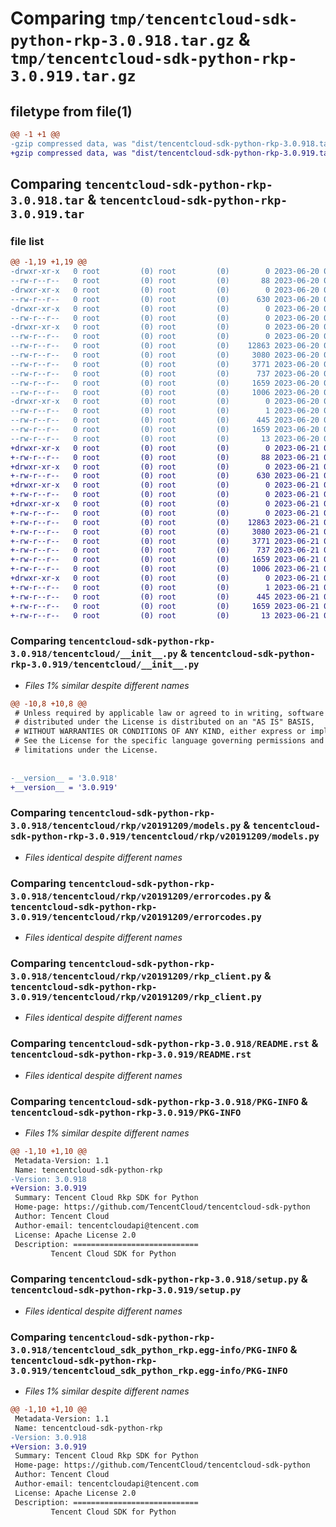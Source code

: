 # Comparing `tmp/tencentcloud-sdk-python-rkp-3.0.918.tar.gz` & `tmp/tencentcloud-sdk-python-rkp-3.0.919.tar.gz`

## filetype from file(1)

```diff
@@ -1 +1 @@
-gzip compressed data, was "dist/tencentcloud-sdk-python-rkp-3.0.918.tar", last modified: Tue Jun 20 02:46:25 2023, max compression
+gzip compressed data, was "dist/tencentcloud-sdk-python-rkp-3.0.919.tar", last modified: Wed Jun 21 00:34:21 2023, max compression
```

## Comparing `tencentcloud-sdk-python-rkp-3.0.918.tar` & `tencentcloud-sdk-python-rkp-3.0.919.tar`

### file list

```diff
@@ -1,19 +1,19 @@
-drwxr-xr-x   0 root         (0) root         (0)        0 2023-06-20 02:46:25.000000 tencentcloud-sdk-python-rkp-3.0.918/
--rw-r--r--   0 root         (0) root         (0)       88 2023-06-20 02:46:25.000000 tencentcloud-sdk-python-rkp-3.0.918/setup.cfg
-drwxr-xr-x   0 root         (0) root         (0)        0 2023-06-20 02:46:25.000000 tencentcloud-sdk-python-rkp-3.0.918/tencentcloud/
--rw-r--r--   0 root         (0) root         (0)      630 2023-06-20 02:46:25.000000 tencentcloud-sdk-python-rkp-3.0.918/tencentcloud/__init__.py
-drwxr-xr-x   0 root         (0) root         (0)        0 2023-06-20 02:46:25.000000 tencentcloud-sdk-python-rkp-3.0.918/tencentcloud/rkp/
--rw-r--r--   0 root         (0) root         (0)        0 2023-06-20 02:46:25.000000 tencentcloud-sdk-python-rkp-3.0.918/tencentcloud/rkp/__init__.py
-drwxr-xr-x   0 root         (0) root         (0)        0 2023-06-20 02:46:25.000000 tencentcloud-sdk-python-rkp-3.0.918/tencentcloud/rkp/v20191209/
--rw-r--r--   0 root         (0) root         (0)        0 2023-06-20 02:46:25.000000 tencentcloud-sdk-python-rkp-3.0.918/tencentcloud/rkp/v20191209/__init__.py
--rw-r--r--   0 root         (0) root         (0)    12863 2023-06-20 02:46:25.000000 tencentcloud-sdk-python-rkp-3.0.918/tencentcloud/rkp/v20191209/models.py
--rw-r--r--   0 root         (0) root         (0)     3080 2023-06-20 02:46:25.000000 tencentcloud-sdk-python-rkp-3.0.918/tencentcloud/rkp/v20191209/errorcodes.py
--rw-r--r--   0 root         (0) root         (0)     3771 2023-06-20 02:46:25.000000 tencentcloud-sdk-python-rkp-3.0.918/tencentcloud/rkp/v20191209/rkp_client.py
--rw-r--r--   0 root         (0) root         (0)      737 2023-06-20 02:46:25.000000 tencentcloud-sdk-python-rkp-3.0.918/README.rst
--rw-r--r--   0 root         (0) root         (0)     1659 2023-06-20 02:46:25.000000 tencentcloud-sdk-python-rkp-3.0.918/PKG-INFO
--rw-r--r--   0 root         (0) root         (0)     1006 2023-06-20 02:46:25.000000 tencentcloud-sdk-python-rkp-3.0.918/setup.py
-drwxr-xr-x   0 root         (0) root         (0)        0 2023-06-20 02:46:25.000000 tencentcloud-sdk-python-rkp-3.0.918/tencentcloud_sdk_python_rkp.egg-info/
--rw-r--r--   0 root         (0) root         (0)        1 2023-06-20 02:46:25.000000 tencentcloud-sdk-python-rkp-3.0.918/tencentcloud_sdk_python_rkp.egg-info/dependency_links.txt
--rw-r--r--   0 root         (0) root         (0)      445 2023-06-20 02:46:25.000000 tencentcloud-sdk-python-rkp-3.0.918/tencentcloud_sdk_python_rkp.egg-info/SOURCES.txt
--rw-r--r--   0 root         (0) root         (0)     1659 2023-06-20 02:46:25.000000 tencentcloud-sdk-python-rkp-3.0.918/tencentcloud_sdk_python_rkp.egg-info/PKG-INFO
--rw-r--r--   0 root         (0) root         (0)       13 2023-06-20 02:46:25.000000 tencentcloud-sdk-python-rkp-3.0.918/tencentcloud_sdk_python_rkp.egg-info/top_level.txt
+drwxr-xr-x   0 root         (0) root         (0)        0 2023-06-21 00:34:21.000000 tencentcloud-sdk-python-rkp-3.0.919/
+-rw-r--r--   0 root         (0) root         (0)       88 2023-06-21 00:34:21.000000 tencentcloud-sdk-python-rkp-3.0.919/setup.cfg
+drwxr-xr-x   0 root         (0) root         (0)        0 2023-06-21 00:34:21.000000 tencentcloud-sdk-python-rkp-3.0.919/tencentcloud/
+-rw-r--r--   0 root         (0) root         (0)      630 2023-06-21 00:34:21.000000 tencentcloud-sdk-python-rkp-3.0.919/tencentcloud/__init__.py
+drwxr-xr-x   0 root         (0) root         (0)        0 2023-06-21 00:34:21.000000 tencentcloud-sdk-python-rkp-3.0.919/tencentcloud/rkp/
+-rw-r--r--   0 root         (0) root         (0)        0 2023-06-21 00:34:21.000000 tencentcloud-sdk-python-rkp-3.0.919/tencentcloud/rkp/__init__.py
+drwxr-xr-x   0 root         (0) root         (0)        0 2023-06-21 00:34:21.000000 tencentcloud-sdk-python-rkp-3.0.919/tencentcloud/rkp/v20191209/
+-rw-r--r--   0 root         (0) root         (0)        0 2023-06-21 00:34:21.000000 tencentcloud-sdk-python-rkp-3.0.919/tencentcloud/rkp/v20191209/__init__.py
+-rw-r--r--   0 root         (0) root         (0)    12863 2023-06-21 00:34:21.000000 tencentcloud-sdk-python-rkp-3.0.919/tencentcloud/rkp/v20191209/models.py
+-rw-r--r--   0 root         (0) root         (0)     3080 2023-06-21 00:34:21.000000 tencentcloud-sdk-python-rkp-3.0.919/tencentcloud/rkp/v20191209/errorcodes.py
+-rw-r--r--   0 root         (0) root         (0)     3771 2023-06-21 00:34:21.000000 tencentcloud-sdk-python-rkp-3.0.919/tencentcloud/rkp/v20191209/rkp_client.py
+-rw-r--r--   0 root         (0) root         (0)      737 2023-06-21 00:34:21.000000 tencentcloud-sdk-python-rkp-3.0.919/README.rst
+-rw-r--r--   0 root         (0) root         (0)     1659 2023-06-21 00:34:21.000000 tencentcloud-sdk-python-rkp-3.0.919/PKG-INFO
+-rw-r--r--   0 root         (0) root         (0)     1006 2023-06-21 00:34:21.000000 tencentcloud-sdk-python-rkp-3.0.919/setup.py
+drwxr-xr-x   0 root         (0) root         (0)        0 2023-06-21 00:34:21.000000 tencentcloud-sdk-python-rkp-3.0.919/tencentcloud_sdk_python_rkp.egg-info/
+-rw-r--r--   0 root         (0) root         (0)        1 2023-06-21 00:34:21.000000 tencentcloud-sdk-python-rkp-3.0.919/tencentcloud_sdk_python_rkp.egg-info/dependency_links.txt
+-rw-r--r--   0 root         (0) root         (0)      445 2023-06-21 00:34:21.000000 tencentcloud-sdk-python-rkp-3.0.919/tencentcloud_sdk_python_rkp.egg-info/SOURCES.txt
+-rw-r--r--   0 root         (0) root         (0)     1659 2023-06-21 00:34:21.000000 tencentcloud-sdk-python-rkp-3.0.919/tencentcloud_sdk_python_rkp.egg-info/PKG-INFO
+-rw-r--r--   0 root         (0) root         (0)       13 2023-06-21 00:34:21.000000 tencentcloud-sdk-python-rkp-3.0.919/tencentcloud_sdk_python_rkp.egg-info/top_level.txt
```

### Comparing `tencentcloud-sdk-python-rkp-3.0.918/tencentcloud/__init__.py` & `tencentcloud-sdk-python-rkp-3.0.919/tencentcloud/__init__.py`

 * *Files 1% similar despite different names*

```diff
@@ -10,8 +10,8 @@
 # Unless required by applicable law or agreed to in writing, software
 # distributed under the License is distributed on an "AS IS" BASIS,
 # WITHOUT WARRANTIES OR CONDITIONS OF ANY KIND, either express or implied.
 # See the License for the specific language governing permissions and
 # limitations under the License.
 
 
-__version__ = '3.0.918'
+__version__ = '3.0.919'
```

### Comparing `tencentcloud-sdk-python-rkp-3.0.918/tencentcloud/rkp/v20191209/models.py` & `tencentcloud-sdk-python-rkp-3.0.919/tencentcloud/rkp/v20191209/models.py`

 * *Files identical despite different names*

### Comparing `tencentcloud-sdk-python-rkp-3.0.918/tencentcloud/rkp/v20191209/errorcodes.py` & `tencentcloud-sdk-python-rkp-3.0.919/tencentcloud/rkp/v20191209/errorcodes.py`

 * *Files identical despite different names*

### Comparing `tencentcloud-sdk-python-rkp-3.0.918/tencentcloud/rkp/v20191209/rkp_client.py` & `tencentcloud-sdk-python-rkp-3.0.919/tencentcloud/rkp/v20191209/rkp_client.py`

 * *Files identical despite different names*

### Comparing `tencentcloud-sdk-python-rkp-3.0.918/README.rst` & `tencentcloud-sdk-python-rkp-3.0.919/README.rst`

 * *Files identical despite different names*

### Comparing `tencentcloud-sdk-python-rkp-3.0.918/PKG-INFO` & `tencentcloud-sdk-python-rkp-3.0.919/PKG-INFO`

 * *Files 1% similar despite different names*

```diff
@@ -1,10 +1,10 @@
 Metadata-Version: 1.1
 Name: tencentcloud-sdk-python-rkp
-Version: 3.0.918
+Version: 3.0.919
 Summary: Tencent Cloud Rkp SDK for Python
 Home-page: https://github.com/TencentCloud/tencentcloud-sdk-python
 Author: Tencent Cloud
 Author-email: tencentcloudapi@tencent.com
 License: Apache License 2.0
 Description: ============================
         Tencent Cloud SDK for Python
```

### Comparing `tencentcloud-sdk-python-rkp-3.0.918/setup.py` & `tencentcloud-sdk-python-rkp-3.0.919/setup.py`

 * *Files identical despite different names*

### Comparing `tencentcloud-sdk-python-rkp-3.0.918/tencentcloud_sdk_python_rkp.egg-info/PKG-INFO` & `tencentcloud-sdk-python-rkp-3.0.919/tencentcloud_sdk_python_rkp.egg-info/PKG-INFO`

 * *Files 1% similar despite different names*

```diff
@@ -1,10 +1,10 @@
 Metadata-Version: 1.1
 Name: tencentcloud-sdk-python-rkp
-Version: 3.0.918
+Version: 3.0.919
 Summary: Tencent Cloud Rkp SDK for Python
 Home-page: https://github.com/TencentCloud/tencentcloud-sdk-python
 Author: Tencent Cloud
 Author-email: tencentcloudapi@tencent.com
 License: Apache License 2.0
 Description: ============================
         Tencent Cloud SDK for Python
```

